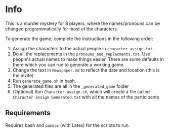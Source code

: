 # Info

This is a murder mystery for 8 players, where the names/pronouns can be changed programmatically for most of the characters.

To generate the game, complete the instructions in the following order:


1. Assign the characters to the actual people in `character assign.txt`.
2. Do all the replacements in the `pronouns_and_replacments.txt`. Use people's actual names to make things easier. There are some defaults in there which you can run to generate a working game.
3. Change the text in `Newspaper.md` to reflect the date and location (this is the invite)
4. Run `generate_game.sh` in bash.
5. The generated files are all in the `_generated_game` folder
6. (Optional) Run `Character_assign.sh`, which will create a file called `Character assign Generated.txt` with all the names of the participants


## Requirements

Requires bash and `pandoc` (with Latex) for the scripts to run.
